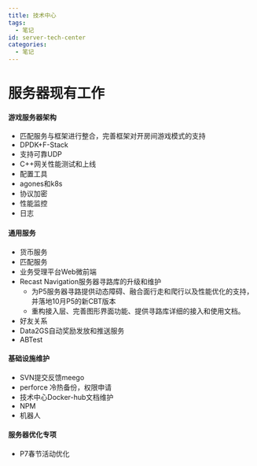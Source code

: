 ```yaml
---
title: 技术中心
tags:
  - 笔记
id: server-tech-center
categories:
  - 笔记
---
```


# 服务器现有工作

#### 游戏服务器架构

* 匹配服务与框架进行整合，完善框架对开房间游戏模式的支持
* DPDK+F-Stack
* 支持可靠UDP
* C++网关性能测试和上线
* 配置工具
* agones和k8s
* 协议加密
* 性能监控
* 日志

#### 通用服务

* 货币服务
* 匹配服务
* 业务受理平台Web微前端
* Recast Navigation服务器寻路库的升级和维护
  * 为P5服务器寻路提供动态障碍、融合面行走和爬行以及性能优化的支持，并落地10月P5的新CBT版本
  * 重构接入层、完善图形界面功能、提供寻路库详细的接入和使用文档。
* 好友关系
* Data2GS自动奖励发放和推送服务
* ABTest

#### 基础设施维护

* SVN提交反馈meego
* perforce 冷热备份，权限申请
* 技术中心Docker-hub文档维护
* NPM
* 机器人

#### 服务器优化专项

* P7春节活动优化

